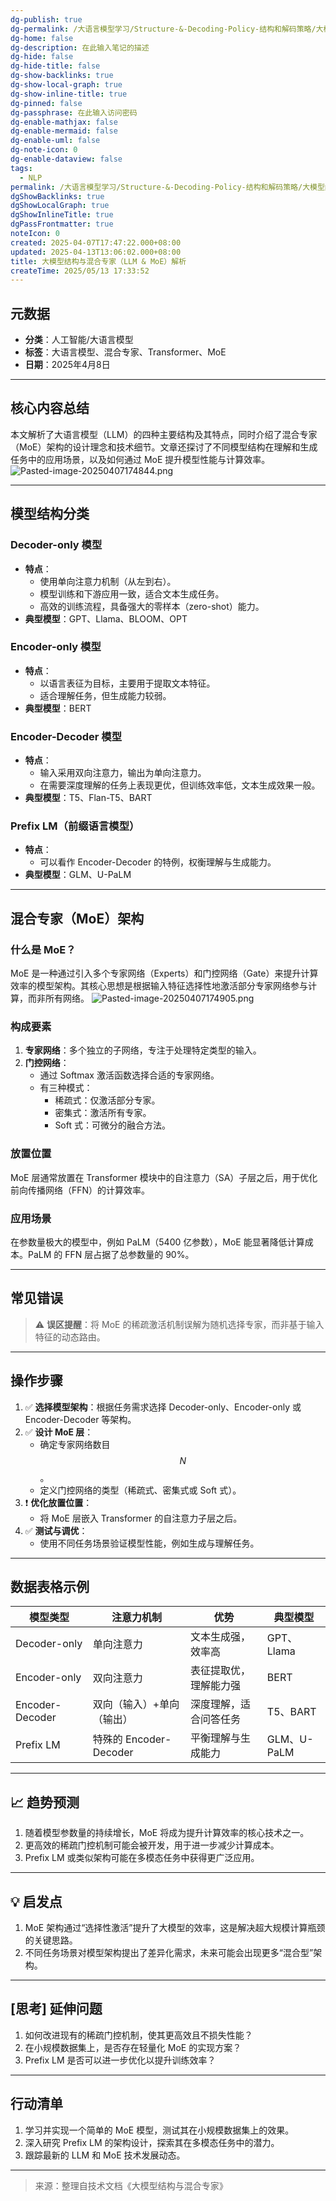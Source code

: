 ```yaml
---
dg-publish: true
dg-permalink: /大语言模型学习/Structure-&-Decoding-Policy-结构和解码策略/大模型结构与混合专家（LLM-&-MoE）解析
dg-home: false
dg-description: 在此输入笔记的描述
dg-hide: false
dg-hide-title: false
dg-show-backlinks: true
dg-show-local-graph: true
dg-show-inline-title: true
dg-pinned: false
dg-passphrase: 在此输入访问密码
dg-enable-mathjax: false
dg-enable-mermaid: false
dg-enable-uml: false
dg-note-icon: 0
dg-enable-dataview: false
tags:
  - NLP
permalink: /大语言模型学习/Structure-&-Decoding-Policy-结构和解码策略/大模型结构与混合专家（LLM-&-MoE）解析/
dgShowBacklinks: true
dgShowLocalGraph: true
dgShowInlineTitle: true
dgPassFrontmatter: true
noteIcon: 0
created: 2025-04-07T17:47:22.000+08:00
updated: 2025-04-13T13:06:02.000+08:00
title: 大模型结构与混合专家（LLM & MoE）解析
createTime: 2025/05/13 17:33:52
---
```




## 元数据
- **分类**：人工智能/大语言模型
- **标签**：大语言模型、混合专家、Transformer、MoE
- **日期**：2025年4月8日

---



## 核心内容总结
本文解析了大语言模型（LLM）的四种主要结构及其特点，同时介绍了混合专家（MoE）架构的设计理念和技术细节。文章还探讨了不同模型结构在理解和生成任务中的应用场景，以及如何通过 MoE 提升模型性能与计算效率。![Pasted-image-20250407174844.png](../../.vuepress/public/img/user/%E9%99%84%E4%BB%B6/Pasted%20image%2020250407174844.png)

---



## 模型结构分类

### Decoder-only 模型
- **特点**：
  - 使用单向注意力机制（从左到右）。
  - 模型训练和下游应用一致，适合文本生成任务。
  - 高效的训练流程，具备强大的零样本（zero-shot）能力。
- **典型模型**：GPT、Llama、BLOOM、OPT


### Encoder-only 模型
- **特点**：
  - 以语言表征为目标，主要用于提取文本特征。
  - 适合理解任务，但生成能力较弱。
- **典型模型**：BERT


### Encoder-Decoder 模型
- **特点**：
  - 输入采用双向注意力，输出为单向注意力。
  - 在需要深度理解的任务上表现更优，但训练效率低，文本生成效果一般。
- **典型模型**：T5、Flan-T5、BART


### Prefix LM（前缀语言模型）
- **特点**：
  - 可以看作 Encoder-Decoder 的特例，权衡理解与生成能力。
- **典型模型**：GLM、U-PaLM

---



## 混合专家（MoE）架构

### 什么是 MoE？
MoE 是一种通过引入多个专家网络（Experts）和门控网络（Gate）来提升计算效率的模型架构。其核心思想是根据输入特征选择性地激活部分专家网络参与计算，而非所有网络。
![Pasted-image-20250407174905.png](../../.vuepress/public/img/user/%E9%99%84%E4%BB%B6/Pasted%20image%2020250407174905.png)


### 构成要素
1. **专家网络**：多个独立的子网络，专注于处理特定类型的输入。
2. **门控网络**：
   - 通过 Softmax 激活函数选择合适的专家网络。
   - 有三种模式：
     - 稀疏式：仅激活部分专家。
     - 密集式：激活所有专家。
     - Soft 式：可微分的融合方法。


### 放置位置
MoE 层通常放置在 Transformer 模块中的自注意力（SA）子层之后，用于优化前向传播网络（FFN）的计算效率。


### 应用场景
在参数量极大的模型中，例如 PaLM（5400 亿参数），MoE 能显著降低计算成本。PaLM 的 FFN 层占据了总参数量的 90%。

---



## 常见错误
> ⚠ **误区提醒**：将 MoE 的稀疏激活机制误解为随机选择专家，而非基于输入特征的动态路由。

---



## 操作步骤
1. ✅ **选择模型架构**：根据任务需求选择 Decoder-only、Encoder-only 或 Encoder-Decoder 等架构。
2. ✅ **设计 MoE 层**：
   - 确定专家网络数目 $$N$$。
   - 定义门控网络的类型（稀疏式、密集式或 Soft 式）。
3. ❗ **优化放置位置**：
   - 将 MoE 层嵌入 Transformer 的自注意力子层之后。
4. ✅ **测试与调优**：
   - 使用不同任务场景验证模型性能，例如生成与理解任务。

---



## 数据表格示例
| 模型类型       | 注意力机制         | 优势                     | 典型模型           |
|----------------|--------------------|--------------------------|--------------------|
| Decoder-only   | 单向注意力         | 文本生成强，效率高       | GPT、Llama         |
| Encoder-only   | 双向注意力         | 表征提取优，理解能力强   | BERT               |
| Encoder-Decoder| 双向（输入）+单向（输出）| 深度理解，适合问答任务 | T5、BART           |
| Prefix LM      | 特殊的 Encoder-Decoder | 平衡理解与生成能力       | GLM、U-PaLM        |

---



## 📈 趋势预测
1. 随着模型参数量的持续增长，MoE 将成为提升计算效率的核心技术之一。
2. 更高效的稀疏门控机制可能会被开发，用于进一步减少计算成本。
3. Prefix LM 或类似架构可能在多模态任务中获得更广泛应用。

---



## 💡 启发点
1. MoE 架构通过“选择性激活”提升了大模型的效率，这是解决超大规模计算瓶颈的关键思路。
2. 不同任务场景对模型架构提出了差异化需求，未来可能会出现更多“混合型”架构。

---



## [思考] 延伸问题
1. 如何改进现有的稀疏门控机制，使其更高效且不损失性能？
2. 在小规模数据集上，是否存在轻量化 MoE 的实现方案？
3. Prefix LM 是否可以进一步优化以提升训练效率？

---



## 行动清单
1. 学习并实现一个简单的 MoE 模型，测试其在小规模数据集上的效果。
2. 深入研究 Prefix LM 的架构设计，探索其在多模态任务中的潜力。
3. 跟踪最新的 LLM 和 MoE 技术发展动态。

---

> 来源：整理自技术文档《大模型结构与混合专家》
